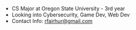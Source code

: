 - CS Major at Oregon State University - 3rd year
- Looking into Cybersecurity, Game Dev, Web Dev
- Contact Info: rfairhur@gmail.com

<!---
r-fairhurst/r-fairhurst is a ✨ special ✨ repository because its `README.md` (this file) appears on your GitHub profile.
You can click the Preview link to take a look at your changes.
--->
